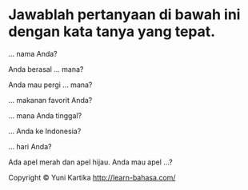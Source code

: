 # Jawablah pertanyaan di bawah ini dengan kata tanya yang tepat.

... nama Anda?

Anda berasal ... mana?

Anda mau pergi ... mana?

... makanan favorit Anda?

... mana Anda tinggal?

... Anda ke Indonesia?

... hari Anda?

Ada apel merah dan apel hijau. Anda mau apel ...?



Copyright © Yuni Kartika http://learn-bahasa.com/




